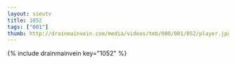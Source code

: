 ```yaml
--- 
layout: sieutv
title: 1052
tags: ["001"]
thumb: http://drainmainvein.com/media/videos/tmb/000/001/052/player.jpg
---
```

{% include drainmainvein key="1052" %} 
